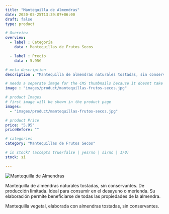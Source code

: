 ```yaml
---
title: "Mantequilla de Almendras"
date: 2020-05-25T13:39:07+06:00
draft: false
type: product

# Overview
overview:
  - label : Categoría
    data : Mantequillas de Frutos Secos

  - label : Precio
    data : 5.95€

# meta description
description : "Mantequilla de almendras naturales tostadas, sin conservantes. De producción limitada. Ideal para consumir en el desayuno o merienda. Su elaboración permite beneficiarse de todas las propiedades de la almendra."

# needs a separate image for the CMS thumbnails because it doesnt take arrays (slideshow images)
image : "images/product/mantequillas-frutos-secos.jpg"

# product Images
# first image will be shown in the product page
images:
  - "images/product/mantequillas-frutos-secos.jpg"

# product Price
price: "5.95"
priceBefore: ""

# categories
category: "Mantequillas de Frutos Secos"

# in stock? (accepts true/false | yes/no | si/no | 1/0)
stock: si

---
```

![Mantequilla de Almendras](/images/product/mantequillas-frutos-secos.jpg "Mantequilla de Almendras")

Mantequilla de almendras naturales tostadas, sin conservantes. De producción limitada. Ideal para consumir en el desayuno o merienda. Su elaboración permite beneficiarse de todas las propiedades de la almendra.

Mantequilla vegetal, elaborada con almendras tostadas, sin conservantes.
